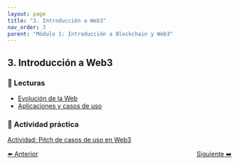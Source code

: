 ```yaml
---
layout: page
title: "3. Introducción a Web3"
nav_order: 3
parent: "Módulo 1: Introducción a Blockchain y Web3"
---
```


## 3. Introducción a Web3

### 📄 Lecturas

- [Evolución de la Web](https://onboardingethcr.github.io/Testing-Onboarding/assets/Modulo%201%20-%20Introduccion%20al%20Blockchain%20y%20Web3/3.Introduccion-a-Web-3/1.Evolucion-web.pdf)
- [Aplicaciones y casos de uso](https://onboardingethcr.github.io/Testing-Onboarding/assets/Modulo%201%20-%20Introduccion%20al%20Blockchain%20y%20Web3/3.Introduccion-a-Web-3/2.Aplicaciones-casos-de-uso.pdf)

### 🧩 Actividad práctica

[Actividad: Pitch de casos de uso en Web3](https://onboardingethcr.github.io/Testing-Onboarding/assets/Modulo%201%20-%20Introduccion%20al%20Blockchain%20y%20Web3/3.Introduccion-a-Web-3/Actividad_web3_usecases_pitch_.md.txt)

<div style="display: flex; justify-content: space-between;">
  <a class="btn" href="/Testing-Onboarding/modulo1-parte2">⬅️ Anterior</a>
  <a class="btn" href="/Testing-Onboarding/modulo1-parte4">Siguiente ➡️</a>
</div>